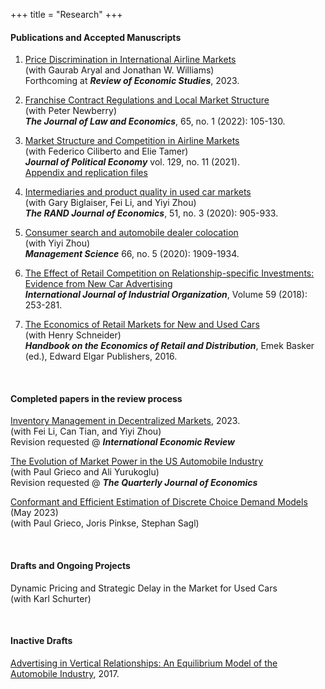 +++
title = "Research"
+++

#### Publications and Accepted Manuscripts

1. [Price Discrimination in International Airline Markets](http://track.smtpsendmail.com/9032119/c?p=cNQE9kK5vkzi0JJUlQ6s8FLLjV7Z4dX2odFlWBZGQv3cZ3pKuI5ejgOBfkOBK0Hc9-2187DqNTXQLblX_5BfVCAQRHowmgLP9tOf8sjEPeR8ZnO22OMzWOvEyvmVpky_Q07tP-mYb4tJar1INQpJPzwNenMFZ9q-rHkDJU8yOu3hdUgcqCHxggghAftnMENvAAmf8qT-xTfJfPz3nZe9pfiyAGzIsPx8YTDPKc-WUDFUBcfuFcbc6kMVHKKrYKuBHqGC6esvRHL3EZF3OrVm1W52rhgv1VKopyO31PznXXBF_NxobxhPIldLtIlBNYNWRl-TeeYqpMfBarn0GjgSeJemYablOsD6d6PlIKII4yHgwUT9_BSfmpU2eJjNJ_VC)  
(with Gaurab Aryal and Jonathan W. Williams)   
Forthcoming at ***Review of Economic Studies***, 2023. 

1. [Franchise Contract Regulations and Local Market Structure](/published_papers/Murry_Newberry_JLE_2022.pdf)  
(with Peter Newberry)  
***The Journal of Law and Economics***, 65, no. 1 (2022): 105-130.    

1. [Market Structure and Competition in Airline Markets](/published_papers/CMT_JPE_2021.pdf)  
(with Federico Ciliberto and Elie Tamer)  
***Journal of Political Economy***  vol. 129, no. 11 (2021).  
[Appendix and replication files](http://charliemurry.github.io/files/CMT_Oct2020_appendix.pdf)  

1. [Intermediaries and product quality in used car markets](/published_papers/Biglaiser_etal_RAND_2020.pdf)  
(with Gary Biglaiser, Fei Li, and Yiyi Zhou)  
***The RAND Journal of Economics***, 51, no. 3 (2020): 905-933.  

1. [Consumer search and automobile dealer colocation](/published_papers/Murry_Zhou_ManSci_2020.pdf)  
(with Yiyi Zhou)  
***Management Science*** 66, no. 5 (2020): 1909-1934.  

1. [The Effect of Retail Competition on Relationship-specific Investments: Evidence from New Car Advertising](/published_papers/Murry_IJIO_2018.pdf)   
***International Journal of Industrial Organization***, Volume 59 (2018): 253-281.  

1. [The Economics of Retail Markets for New and Used Cars](https://works.bepress.com/henry_schneider/12/)  
(with Henry Schneider)   
***Handbook on the Economics of Retail and Distribution***, Emek Basker (ed.), Edward Elgar Publishers, 2016.  

<br>

#### Completed papers in the review process 

[Inventory Management in Decentralized Markets](/working_papers/inventory_march2023.pdf), 2023.    
(with Fei Li, Can Tian, and Yiyi Zhou)   
Revision requested @ ***International Economic Review***   

[The Evolution of Market Power in the US Automobile Industry](/working_papers/CarMarkupsMarch2023.pdf)  
(with Paul Grieco and Ali Yurukoglu)  
Revision requested @ ***The Quarterly Journal of Economics***   

[Conformant and Efficient Estimation of Discrete Choice Demand Models](/working_papers/like-blp.pdf) (May 2023)  
(with Paul Grieco, Joris Pinkse, Stephan Sagl)  

<br>

#### Drafts and Ongoing Projects

Dynamic Pricing and Strategic Delay in the Market for Used Cars  
(with Karl Schurter)  


<br>

#### Inactive Drafts

[Advertising in Vertical Relationships: An Equilibrium Model of the Automobile Industry](/working_papers/Murry_AdsVertical_2017.pdf), 2017.   